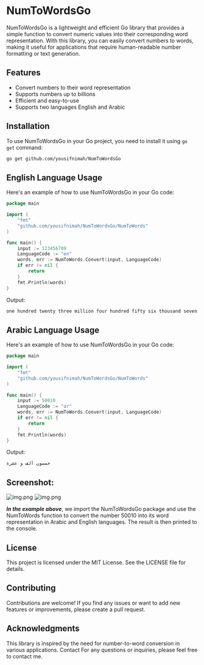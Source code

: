 # NumToWordsGo

NumToWordsGo is a lightweight and efficient Go library that provides a simple function to convert numeric values into their corresponding word representation. With this library, you can easily convert numbers to words, making it useful for applications that require human-readable number formatting or text generation.

## Features

- Convert numbers to their word representation
- Supports numbers up to billions
- Efficient and easy-to-use
- Supports two languages English and Arabic

## Installation

To use NumToWordsGo in your Go project, you need to install it using `go get` command:

```bash
go get github.com/yousifnimah/NumToWordsGo
```

## English Language Usage

Here's an example of how to use NumToWordsGo in your Go code:

```go
package main

import (
	"fmt"
	"github.com/yousifnimah/NumToWordsGo/NumToWords"
)

func main() {
	input := 123456789
	LanguageCode := "en"
	words, err := NumToWords.Convert(input, LanguageCode)
	if err != nil {
		return
	}
	fmt.Println(words)
}
```

Output:
```go
one hundred twenty three million four hundred fifty six thousand seven hundred eighty nine
```

## Arabic Language Usage

Here's an example of how to use NumToWordsGo in your Go code:

```go
package main

import (
	"fmt"
	"github.com/yousifnimah/NumToWordsGo/NumToWords"
)

func main() {
	input := 50010
	LanguageCode := "ar"
	words, err := NumToWords.Convert(input, LanguageCode)
	if err != nil {
		return
	}
	fmt.Println(words)
}
```

Output:
```go
خمسون ألف و عشرة
```

## Screenshot:
![img.png](https://i.imgur.com/g0kPxcB.png)
![img.png](https://i.imgur.com/IJyLyrn.gif)

***In the example above***, we import the NumToWordsGo package and use the NumToWords function to convert the number 50010 into its word representation in Arabic and English languages. The result is then printed to the console.


## License
This project is licensed under the MIT License. See the LICENSE file for details.

## Contributing
Contributions are welcome! If you find any issues or want to add new features or improvements, please create a pull request.

## Acknowledgments
This library is inspired by the need for number-to-word conversion in various applications.
Contact
For any questions or inquiries, please feel free to contact me.